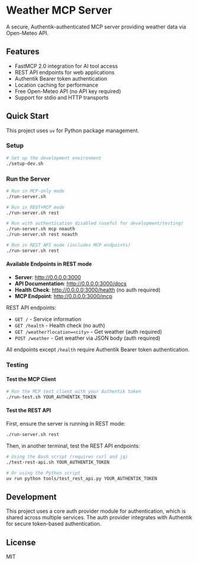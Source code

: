 # Weather MCP Server

A secure, Authentik-authenticated MCP server providing weather data via Open-Meteo API.

## Features

- FastMCP 2.0 integration for AI tool access
- REST API endpoints for web applications
- Authentik Bearer token authentication
- Location caching for performance
- Free Open-Meteo API (no API key required)
- Support for stdio and HTTP transports

## Quick Start

This project uses `uv` for Python package management.

### Setup

```bash
# Set up the development environment
./setup-dev.sh
```

### Run the Server

```bash
# Run in MCP-only mode
./run-server.sh

# Run in REST+MCP mode
./run-server.sh rest

# Run with authentication disabled (useful for development/testing)
./run-server.sh mcp noauth
./run-server.sh rest noauth

# Run in REST API mode (includes MCP endpoints)
./run-server.sh rest
```

#### Available Endpoints in REST mode

- **Server**: http://0.0.0.0:3000
- **API Documentation**: http://0.0.0.0:3000/docs
- **Health Check**: http://0.0.0.0:3000/health (no auth required)
- **MCP Endpoint**: http://0.0.0.0:3000/mcp

REST API endpoints:
- `GET /` - Service information
- `GET /health` - Health check (no auth)
- `GET /weather?location=<city>` - Get weather (auth required)
- `POST /weather` - Get weather via JSON body (auth required)

All endpoints except `/health` require Authentik Bearer token authentication.

### Testing

#### Test the MCP Client

```bash
# Run the MCP test client with your Authentik token
./run-test.sh YOUR_AUTHENTIK_TOKEN
```

#### Test the REST API

First, ensure the server is running in REST mode:
```bash
./run-server.sh rest
```

Then, in another terminal, test the REST API endpoints:

```bash
# Using the Bash script (requires curl and jq)
./test-rest-api.sh YOUR_AUTHENTIK_TOKEN

# Or using the Python script
uv run python tools/test_rest_api.py YOUR_AUTHENTIK_TOKEN
```

## Development

This project uses a core auth provider module for authentication, which is shared
across multiple services. The auth provider integrates with Authentik for secure 
token-based authentication.

## License

MIT